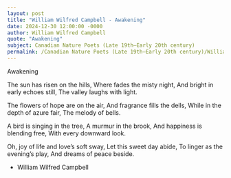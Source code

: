 ```yaml
---
layout: post
title: "William Wilfred Campbell - Awakening"
date: 2024-12-30 12:00:00 -0000
author: William Wilfred Campbell
quote: "Awakening"
subject: Canadian Nature Poets (Late 19th–Early 20th century)
permalink: /Canadian Nature Poets (Late 19th–Early 20th century)/William Wilfred Campbell/William Wilfred Campbell - Awakening
---
```


Awakening

The sun has risen on the hills,
  Where fades the misty night,
  And bright in early echoes still,
  The valley laughs with light.

The flowers of hope are on the air,
  And fragrance fills the dells,
  While in the depth of azure fair,
  The melody of bells.

A bird is singing in the tree,
  A murmur in the brook,
  And happiness is blending free,
  With every downward look.

Oh, joy of life and love’s soft sway,
  Let this sweet day abide,
  To linger as the evening’s play,
  And dreams of peace beside.

- William Wilfred Campbell
